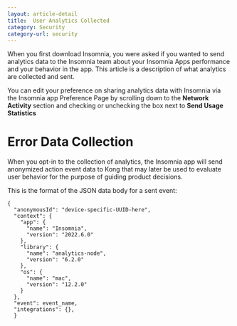 ```yaml
---
layout: article-detail
title:  User Analytics Collected
category: Security
category-url: security
---
```


When you first download Insomnia, you were asked if you wanted to send analytics data to the Insomnia team about your Insomnia Apps performance and your behavior in the app. This article is a description of what analytics are collected and sent.

You can edit your preference on sharing analytics data with Insomnia via the Insomnia app Preference Page by scrolling down to the **Network Activity** section and checking or unchecking the box next to **Send Usage Statistics**

# Error Data Collection
When you opt-in to the collection of analytics, the Insomnia app will send anonymized action event data to Kong that may later be used to evaluate user behavior for the purpose of guiding product decisions.

This is the format of the JSON data body for a sent event:

```
{
  "anonymousId": "device-specific-UUID-here",
  "context": {
    "app": {
      "name": "Insomnia",
      "version": "2022.6.0"
    },
    "library": {
      "name": "analytics-node",
      "version": "6.2.0"
    },
    "os": {
      "name": "mac",
      "version": "12.2.0"
    }
  },
  "event": event_name,
  "integrations": {},
  }
  ```